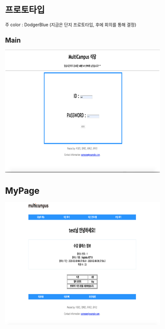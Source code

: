 # 프로토타입

주 color : DodgerBlue (지금은 단지 프로토타입, 후에 회의를 통해 결정)

## Main

<img src="images/메인페이지.png" width="1000" height="400">



# MyPage

<img src="images/마이페이지.png" width="1000" height="400">

